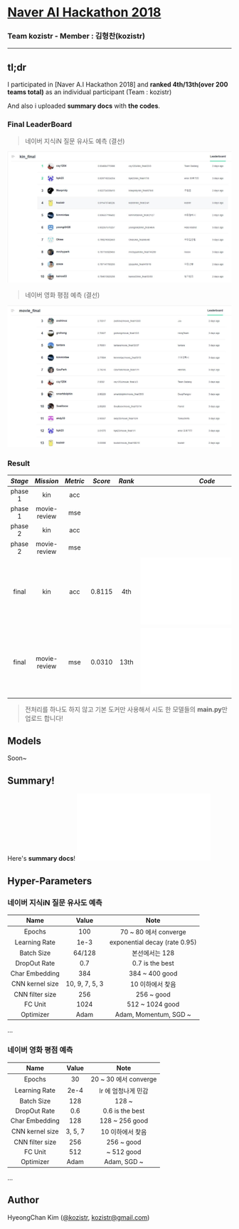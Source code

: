 # [Naver AI Hackathon 2018](https://github.com/naver/ai-hackathon-2018)

### **Team kozistr - Member : 김형찬(kozistr)**

---

## tl;dr

I participated in [Naver A.I Hackathon 2018] and 
**ranked 4th/13th(over 200 teams total)** as an individual participant (Team : kozistr)

And also i uploaded **summary docs** with **the codes**.

### Final LeaderBoard

> 네이버 지식iN 질문 유사도 예측 (결선)

![kin_leaderboard](_images/kin_final_lb.jpg)

> 네이버 영화 평점 예측 (결선)

![movie_leaderboard](_images/movie_final_lb.jpg)

### Result

*Stage* | *Mission*    | *Metric* | *Score* | *Rank* | *Code*
:-----: | :----------: | :------: | :-----: | :----: | :------:
phase 1 | kin          | acc      |         |        |
phase 1 | movie-review | mse      |         |        |
phase 2 | kin          | acc      |         |        |
phase 2 | movie-review | mse      |         |        |
 final  | kin          | acc      | 0.8115  | 4th    | ![code](kin/main.py)
 final  | movie-review | mse      | 0.0310  | 13th   | ![code](movie-review/main.py)

> 전처리를 하나도 하지 않고 기본 도커만 사용해서 시도 한 모델들의 **main.py**만 업로드 합니다!

## Models

Soon~

## Summary!

Here's **summary docs**! ![Summary](_refs/kozistr-naver_ai_hackathon_2018_report.pdf)

## Hyper-Parameters

### 네이버 지식iN 질문 유사도 예측

|           Name            |   Value        |          Note                 |
| :-----------------------: | :------------: | :---------------------------: |
|          Epochs           |      100       | 70 ~ 80 에서 converge          |
|       Learning Rate       |      1e-3      | exponential decay (rate 0.95) |
|        Batch Size         |     64/128     | 본선에서는 128                  |
|       DropOut Rate        |      0.7       | 0.7 is the best               |
|      Char Embedding       |      384       | 384 ~ 400 good                |
|      CNN kernel size      | 10, 9, 7, 5, 3 | 10 이하에서 찾음                |
|      CNN filter size      |      256       | 256 ~ good                    |
|         FC Unit           |     1024       | 512 ~ 1024 good               |
|        Optimizer          |     Adam       | Adam, Momentum, SGD ~         |
...

### 네이버 영화 평점 예측

|           Name            |   Value        |          Note                 |
| :-----------------------: | :------------: | :---------------------------: |
|          Epochs           |      30        | 20 ~ 30 에서 converge          |
|       Learning Rate       |     2e-4       | lr 에 엄청나게 민감             |
|        Batch Size         |      128       | 128 ~                         |
|       DropOut Rate        |      0.6       | 0.6 is the best               |
|      Char Embedding       |      128       | 128 ~ 256 good                |
|      CNN kernel size      |    3, 5, 7     | 10 이하에서 찾음                |
|      CNN filter size      |      256       | 256 ~ good                    |
|         FC Unit           |      512       | ~ 512 good                    |
|        Optimizer          |     Adam       | Adam, SGD ~                   |
...

## Author

HyeongChan Kim ([@kozistr](http://kozistr.tech), kozistr@gmail.com)
